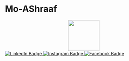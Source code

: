 # Mo-AShraaf
<div id="header" align="center">
  <img src="https://media.giphy.com/media/juua9i2c2fA0AIp2iq/giphy.gif" width="100"/>
</div>

<div id="badges">
  <a href="https://www.linkedin.com/in/mohamed-ashraf-957807210/">
    <img src="https://img.shields.io/badge/LinkedIn-blue ?style=plastic &logo=linkedin&logoColor=white" alt="LinkedIn Badge"/>
  </a>
  <a href="https://www.instagram.com/mo_ashraaf22/">
    <img src="https://img.shields.io/badge/Instagram-red ? style=plastic & logo=instagram & logoColor=white" alt="Instagram Badge"/>
  </a>
  <a href="https://www.facebook.com/mohamed2001m">
    <img src="https://img.shields.io/badge/Facebook-blue ? style=plastic &logo=facebook & logoColor=white" alt="Facebook Badge"/>
  </a>
</div>
